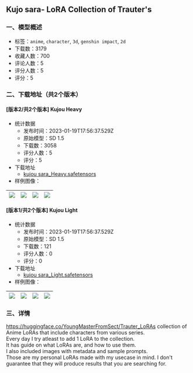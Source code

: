 ## Kujo sara- LoRA Collection of Trauter's
### 一、模型概述

- 标签：`anime`, `character`, `3d`, `genshin impact`, `2d`
- 下载数：3179
- 收藏人数：700
- 评论人数：5
- 评分人数：5
- 评分：5

### 二、下载地址（共2个版本）

#### [版本2/共2个版本] Kujou Heavy

- 统计数据
  - 发布时间：2023-01-19T17:56:37.529Z
  - 原始模型：SD 1.5
  - 下载数：3058
  - 评分人数：5
  - 评分：5
- 下载地址
  - [kujou sara_Heavy.safetensors](https://civitai.com/api/download/models/5542)
- 样例图像：

| <img src="https://image.civitai.com/xG1nkqKTMzGDvpLrqFT7WA/2d8c0aac-9fe9-4cb9-3958-e1b401c80600/width=450/44150.jpeg" /> | <img src="https://image.civitai.com/xG1nkqKTMzGDvpLrqFT7WA/441dbc64-4ca1-4c46-ab45-3e13b394b800/width=450/44154.jpeg" /> | <img src="https://image.civitai.com/xG1nkqKTMzGDvpLrqFT7WA/8820d0e5-af7c-4b02-baad-1396aa556a00/width=450/44153.jpeg" /> | <img src="https://image.civitai.com/xG1nkqKTMzGDvpLrqFT7WA/daa0056f-63c5-4d63-c39b-3abb47922100/width=450/44152.jpeg" /> |
| ---- | ---- | ---- | ---- |

#### [版本1/共2个版本] Kujou Light

- 统计数据
  - 发布时间：2023-01-19T17:56:37.529Z
  - 原始模型：SD 1.5
  - 下载数：121
  - 评分人数：0
  - 评分：0
- 下载地址
  - [kujou sara_Light.safetensors](https://civitai.com/api/download/models/5543)
- 样例图像：

| <img src="https://image.civitai.com/xG1nkqKTMzGDvpLrqFT7WA/69f96729-ce62-4340-7fca-e7e885dda600/width=450/44159.jpeg" /> | <img src="https://image.civitai.com/xG1nkqKTMzGDvpLrqFT7WA/ff4322c6-fb46-4afb-06ba-06f0b955de00/width=450/44158.jpeg" /> | <img src="https://image.civitai.com/xG1nkqKTMzGDvpLrqFT7WA/4a8caf66-5fd6-4474-892b-191fad23b900/width=450/44157.jpeg" /> | <img src="https://image.civitai.com/xG1nkqKTMzGDvpLrqFT7WA/4e2bfe32-c4c6-47ab-2e47-3c5f39a95100/width=450/44156.jpeg" /> |
| ---- | ---- | ---- | ---- |


### 三、详情
<p><a target="_blank" rel="ugc" href="https://huggingface.co/YoungMasterFromSect/Trauter_LoRAs">https://huggingface.co/YoungMasterFromSect/Trauter_LoRAs</a> collection of Anime LoRAs that include characters from various series.<br />Every day I try atleast to add 1 LoRA to the collection.<br />It has guide on what LoRAs are, and how to use them.<br />I also included images with metadata and sample prompts.<br />Those are my personal LoRAs made with my usecase in mind. I don't guarantee that they will produce results that you are searching for.</p>